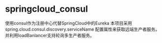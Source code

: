 # springcloud_consul
使用consul作为注册中心代替SpringCloud中的Eureka
本项目采用spring.cloud.consul.discovery.serviceName 配置属性来获取远端生产者服务。并利用loadBanlancer支持轮询多生产者服务。
